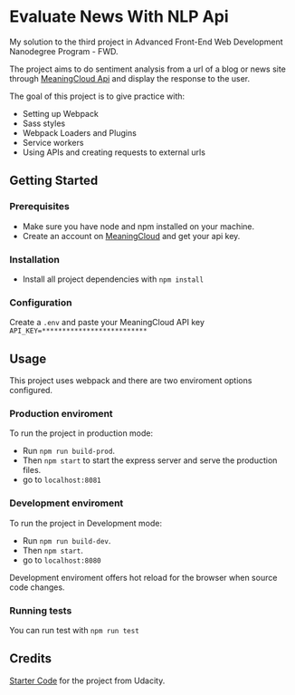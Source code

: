 # Evaluate News With NLP Api

My solution to the third project in Advanced Front-End Web Development Nanodegree Program - FWD.

The project aims to do sentiment analysis from a url of a blog or news site through [MeaningCloud Api](https://www.meaningcloud.com/developer/sentiment-analysis)  and display the response to the user.

The goal of this project is to give practice with:

- Setting up Webpack
- Sass styles
- Webpack Loaders and Plugins
- Service workers
- Using APIs and creating requests to external urls

## Getting Started
### Prerequisites

* Make sure you have node and npm installed on your machine.
* Create an account on [MeaningCloud](https://www.meaningcloud.com/developer/sentiment-analysis) and get your api key.

### Installation

* Install all project dependencies with `npm install`

### Configuration
Create a `.env` and paste your MeaningCloud API key `API_KEY=**************************`

## Usage

This project uses webpack and there are two enviroment options configured.

### Production enviroment

To run the project in production mode:
* Run `npm run build-prod`.
* Then `npm start` to start the express server and serve the production files.
* go to `localhost:8081`

### Development enviroment

To run the project in Development mode:
* Run `npm run build-dev`.
* Then `npm start`.
* go to `localhost:8080`

Development enviroment offers hot reload for the browser when source code changes.

### Running tests

You can run test with `npm run test`

## Credits
[Starter Code](https://github.com/udacity/fend/tree/refresh-2019/projects/evaluate-news-nlp) for the project from Udacity.

